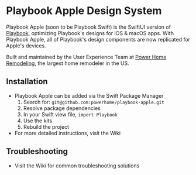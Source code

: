 # Playbook Apple Design System

Playbook Apple (soon to be Playbook Swift) is the SwiftUI version of [Playbook](https://playbook.powerapp.cloud/), optimizing Playbook's designs for iOS & macOS apps. With Playbook Apple, all of Playbook's design components are now replicated for Apple's devices.

Built and maintained by the User Experience Team at [Power Home Remodeling](https://www.techatpower.com/), the largest home remodeler in the US.

## Installation

- Playbook Apple can be added via the Swift Package Manager
  1. Search for: `git@github.com:powerhome/playbook-apple.git`
  2. Resolve package dependencies
  3. In your Swift view file, `import Playbook`
  4. Use the kits
  5. Rebuild the project
- For more detailed instructions, visit the Wiki

## Troubleshooting

- Visit the Wiki for common troubleshooting solutions
